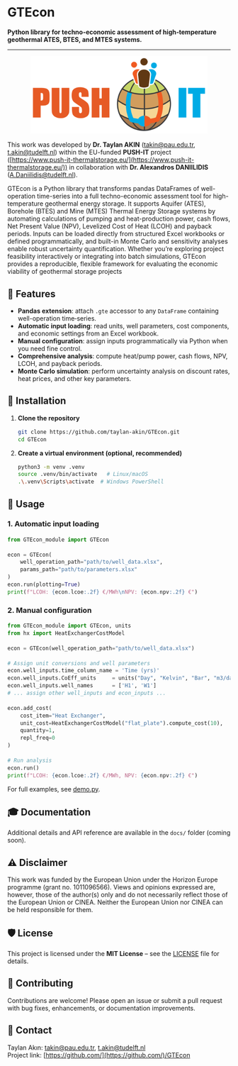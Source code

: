 # GTEcon



**Python library for techno-economic assessment of high‑temperature geothermal ATES, BTES, and MTES systems.**

---

<p align="center">
  <img src="docs/logo/Logo-push-it-final_horizontaal-1024x446.png" alt="PUSH-IT Logo" width="400" />
</p>

This work was developed by **Dr. Taylan AKIN** (takin@pau.edu.tr, t.akin@tudelft.nl) within the EU-funded **PUSH-IT** project ([https://www.push-it-thermalstorage.eu/](https://www.push-it-thermalstorage.eu/)) in collaboration with **Dr. Alexandros DANIILIDIS** ([A.Daniilidis@tudelft.nl](mailto\:A.Daniilidis@tudelft.nl)).

GTEcon is a Python library that transforms pandas DataFrames of well-operation time-series into a full techno-economic assessment tool for high-temperature geothermal energy storage. It supports Aquifer (ATES), Borehole (BTES) and Mine (MTES) Thermal Energy Storage systems by automating calculations of pumping and heat-production power, cash flows, Net Present Value (NPV), Levelized Cost of Heat (LCOH) and payback periods. Inputs can be loaded directly from structured Excel workbooks or defined programmatically, and built-in Monte Carlo and sensitivity analyses enable robust uncertainty quantification. Whether you’re exploring project feasibility interactively or integrating into batch simulations, GTEcon provides a reproducible, flexible framework for evaluating the economic viability of geothermal storage projects

## 🚀 Features

- **Pandas extension**: attach `.gte` accessor to any `DataFrame` containing well-operation time‑series.
- **Automatic input loading**: read units, well parameters, cost components, and economic settings from an Excel workbook.
- **Manual configuration**: assign inputs programmatically via Python when you need fine control.
- **Comprehensive analysis**: compute heat/pump power, cash flows, NPV, LCOH, and payback periods.
- **Monte Carlo simulation**: perform uncertainty analysis on discount rates, heat prices, and other key parameters.

## 🔧 Installation

1. **Clone the repository**

   ```bash
   git clone https://github.com/taylan-akin/GTEcon.git
   cd GTEcon
   ```

2. **Create a virtual environment (optional, recommended)**

   ```bash
   python3 -m venv .venv
   source .venv/bin/activate   # Linux/macOS
   .\.venv\Scripts\activate  # Windows PowerShell
   ```

## 📖 Usage

### 1. Automatic input loading

```python
from GTEcon_module import GTEcon

econ = GTEcon(
    well_operation_path="path/to/well_data.xlsx",
    params_path="path/to/parameters.xlsx"
)
econ.run(plotting=True)
print(f"LCOH: {econ.lcoe:.2f} €/MWh\nNPV: {econ.npv:.2f} €")
```

### 2. Manual configuration

```python
from GTEcon_module import GTEcon, units
from hx import HeatExchangerCostModel

econ = GTEcon(well_operation_path="path/to/well_data.xlsx")

# Assign unit conversions and well parameters
econ.well_inputs.time_column_name = 'Time (yrs)'
econ.well_inputs.CoEff_units     = units("Day", "Kelvin", "Bar", "m3/day")
econ.well_inputs.well_names      = ['H1', 'W1']
# ... assign other well_inputs and econ_inputs ...

econ.add_cost(
    cost_item="Heat Exchanger",
    unit_cost=HeatExchangerCostModel("flat_plate").compute_cost(10),
    quantity=1,
    repl_freq=0
)

# Run analysis
econ.run()
print(f"LCOH: {econ.lcoe:.2f} €/MWh, NPV: {econ.npv:.2f} €")
```

For full examples, see [demo.py](demo.py).

## 🎓 Documentation

Additional details and API reference are available in the `docs/` folder (coming soon).

## ⚠️ Disclaimer
This work was funded by the European Union under the Horizon Europe programme (grant no. 1011096566). Views and opinions expressed are, however, those of the author(s) only and do not necessarily reflect those of the European Union or CINEA. Neither the European Union nor CINEA can be held responsible for them.

## 🛡 License

This project is licensed under the **MIT License** – see the [LICENSE](LICENSE) file for details.

## 🤝 Contributing

Contributions are welcome! Please open an issue or submit a pull request with bug fixes, enhancements, or documentation improvements.

## 📧 Contact

Taylan Akın: [takin@pau.edu.tr](mailto\:takin@pau.edu.tr), [t.akin@tudelft.nl](mailto\:t.akin@tudelft.nl)\
Project link: [https://github.com/](https://github.com/)/GTEcon

